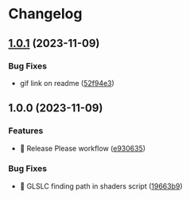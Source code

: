 # Changelog

## [1.0.1](https://github.com/60-de-QI/VulQIan/compare/v1.0.0...v1.0.1) (2023-11-09)


### Bug Fixes

* gif link on readme ([52f94e3](https://github.com/60-de-QI/VulQIan/commit/52f94e3d7f0598306f05ee4a95a4d68db443e534))

## 1.0.0 (2023-11-09)


### Features

* 🎸 Release Please workflow ([e930635](https://github.com/60-de-QI/VulQIan/commit/e9306354bf38abec116a17e402f11a99a2371fbe))


### Bug Fixes

* 🐛 GLSLC finding path in shaders script ([19663b9](https://github.com/60-de-QI/VulQIan/commit/19663b9080b6c1d540ec5f9213f47a1e77da82dc))
